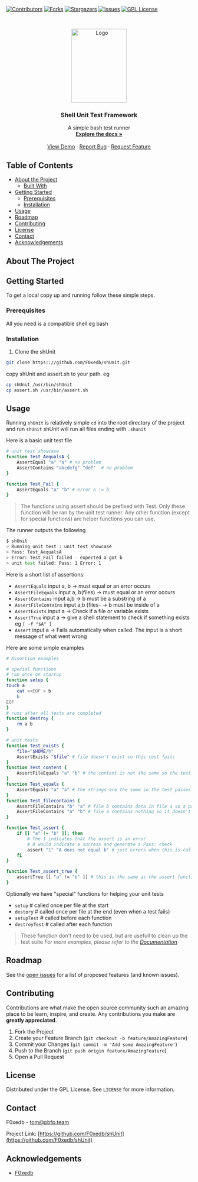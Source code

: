 
[![Contributors][contributors-shield]][contributors-url]
[![Forks][forks-shield]][forks-url]
[![Stargazers][stars-shield]][stars-url]
[![Issues][issues-shield]][issues-url]
[![GPL License][license-shield]][license-url]



<!-- PROJECT LOGO -->
<br />
<p align="center">
  <a href="https://github.com/F0xedb/shUnit">
    <img src="https://tos.pbfp.xyz/images/logo.svg" alt="Logo" width="150" height="200">
  </a>

  <h3 align="center">Shell Unit Test Framework</h3>

  <p align="center">
    A simple bash test runner
    <br />
    <a href="https://github.com/F0xedb/shUnit"><strong>Explore the docs »</strong></a>
    <br />
    <br />
    <a href="https://github.com/F0xedb/shUnit">View Demo</a>
    ·
    <a href="https://github.com/F0xedb/shUnit/issues">Report Bug</a>
    ·
    <a href="https://github.com/F0xedb/shUnit/issues">Request Feature</a>
  </p>
</p>



<!-- TABLE OF CONTENTS -->
## Table of Contents

* [About the Project](#about-the-project)
  * [Built With](#built-with)
* [Getting Started](#getting-started)
  * [Prerequisites](#prerequisites)
  * [Installation](#installation)
* [Usage](#usage)
* [Roadmap](#roadmap)
* [Contributing](#contributing)
* [License](#license)
* [Contact](#contact)
* [Acknowledgements](#acknowledgements)



<!-- ABOUT THE PROJECT -->
## About The Project


<!-- GETTING STARTED -->
## Getting Started

To get a local copy up and running follow these simple steps.

### Prerequisites

All you need is a compatible shell eg bash

### Installation
 
1. Clone the shUnit
```sh
git clone https:://github.com/F0xedb/shUnit.git
```

copy shUnit and assert.sh to your path.
eg

```bash
cp shUnit /usr/bin/shUnit
cp assert.sh /usr/bin/assert.sh
```


<!-- USAGE EXAMPLES -->
## Usage

Running `shUnit` is relatively simple `cd` into the root directory of the project and run `shUnit`
shUnit will run all files ending with `.shunit`

Here is a basic unit test file
```bash
# unit test showcase
function Test_AequalsA {
    AssertEqual "a" "a" # no problem
    AssertContains "abcdefg" "def"  # no problem
}

function Test_Fail {
    AssertEquals "a" "b" # error a != b
}
```

> The functions using assert should be prefixed with Test. Only these function will be ran by the unit test runner. Any other function (except for special functions) are helper functions you can use.

The runner outputs the following

```bash
$ shUnit
> Running unit test : unit test showcase
> Pass: Test_AequalsA
> Error: Test_Fail failed - expected a got b
> unit test failed: Pass: 1 Error: 1
```

Here is a short list of assertions:
* `AssertEquals` input a, b -> must equal or an error occurs
* `AssertFileEquals` input a, b(files) -> must equal or an error occurs
* `AssertContains` input a,b -> b must be a substring of a
* `AssertFileContains` input a,b (files- -> b must be inside of a
* `AssertExists` input a -> Check if a file or variable exists
* `AssertTrue` input a -> give a shell statement to check if something exists eg `[ -f "$A" ]`
* `Assert` input a -> Fails automatically when called. The input is a short message of what went wrong

Here are some simple examples

```bash
# Assertion examples

# special functions
# ran once on startup
function setup {
touch a
    cat <<EOF > b
    b
EOF
}
# runs after all tests are completed
function destroy {
    rm a b
}

# unit tests
function Test_exists {
    file="$HOME/h"
    AssertExists "$file" # file doesn't exist so this test fails
}
function Test_content {
    AssertFileEquals "a" "b" # the content is not the same so the test failes
}
function Test_equals {
    AssertEquals "a" "a" # the strings are the same so the test passes
}
function Test_filecontains {
    AssertFileContains "b" "a" # file b contains data in file a so a pass
    AssertFileContains "a" "b" # file a contains nothing so it doesn't contain the data in b => test failed
}

function Test_assert {
    if [[ "a" != "b" ]]; then
        # The 1 indicates that the assert is an error
        # 0 would indicate a success and generate a Pass: check
        assert "1" "A does not equal b" # just errors when this is called
    fi
}

function Test_assert_true {
    assertTrue [[ "a" != "b" ]] # this is the same as the assert function
}
```

Optionally we have "special" functions for helping your unit tests

* `setup` # called once per file at the start
* `destory` # called once per file at the end (even when a test fails)
* `setupTest` # called before each function
* `destroyTest` # called after each function

> These function don't need to be used, but are usefull to clean up the test suite
_For more examples, please refer to the [Documentation](https://www.github.com/F0xedb/shUnit/wiki)_



<!-- ROADMAP -->
## Roadmap

See the [open issues](https://github.com/F0xedb/shUnit/issues) for a list of proposed features (and known issues).



<!-- CONTRIBUTING -->
## Contributing

Contributions are what make the open source community such an amazing place to be learn, inspire, and create. Any contributions you make are **greatly appreciated**.

1. Fork the Project
2. Create your Feature Branch (`git checkout -b feature/AmazingFeature`)
3. Commit your Changes (`git commit -m 'Add some AmazingFeature'`)
4. Push to the Branch (`git push origin feature/AmazingFeature`)
5. Open a Pull Request



<!-- LICENSE -->
## License

Distributed under the GPL License. See `LICENSE` for more information.



<!-- CONTACT -->
## Contact

F0xedb - tom@pbfp.team

Project Link: [https://github.com/F0xedb/shUnit](https://github.com/F0xedb/shUnit)



<!-- ACKNOWLEDGEMENTS -->
## Acknowledgements

* [F0xedb](https://github.com/F0xedb/shUnit)





<!-- MARKDOWN LINKS & IMAGES -->
<!-- https://www.markdownguide.org/basic-syntax/#reference-style-links -->
[contributors-shield]: https://img.shields.io/github/contributors/F0xedb/shUnit.svg?style=flat-square
[contributors-url]: https://github.com/F0xedb/shUnit/graphs/contributors
[forks-shield]: https://img.shields.io/github/forks/F0xedb/shUnit.svg?style=flat-square
[forks-url]: https://github.com/F0xedb/shUnit/network/members
[stars-shield]: https://img.shields.io/github/stars/F0xedb/shUnit.svg?style=flat-square
[stars-url]: https://github.com/F0xedb/shUnit/stargazers
[issues-shield]: https://img.shields.io/github/issues/F0xedb/shUnit.svg?style=flat-square
[issues-url]: https://github.com/F0xedb/shUnit/issues
[license-shield]: https://img.shields.io/github/license/F0xedb/shUnit.svg?style=flat-square
[license-url]: https://github.com/F0xedb/shUnit/blob/master/LICENSE.txt
[product-screenshot]: https://tos.pbfp.xyz/images/logo.svg
